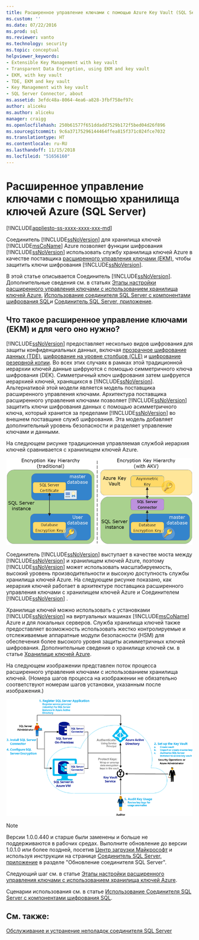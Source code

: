 ```yaml
---
title: Расширенное управление ключами с помощью Azure Key Vault (SQL Server) | Документация Майкрософт
ms.custom: ''
ms.date: 07/22/2016
ms.prod: sql
ms.reviewer: vanto
ms.technology: security
ms.topic: conceptual
helpviewer_keywords:
- Extensible Key Management with key vault
- Transparent Data Encryption, using EKM and key vault
- EKM, with key vault
- TDE, EKM and key vault
- Key Management with key vault
- SQL Server Connector, about
ms.assetid: 3efdc48a-8064-4ea6-a828-3fbf758ef97c
author: aliceku
ms.author: aliceku
manager: craigg
ms.openlocfilehash: 250b61577f651ddadd7529b172f5bed04d26f896
ms.sourcegitcommit: 9c6a37175296144464ffea815f371c024fce7032
ms.translationtype: HT
ms.contentlocale: ru-RU
ms.lasthandoff: 11/15/2018
ms.locfileid: "51656160"
---
```

# <a name="extensible-key-management-using-azure-key-vault-sql-server"></a>Расширенное управление ключами с помощью хранилища ключей Azure (SQL Server)
[!INCLUDE[appliesto-ss-xxxx-xxxx-xxx-md](../../../includes/appliesto-ss-xxxx-xxxx-xxx-md.md)]

  Соединитель [!INCLUDE[ssNoVersion](../../../includes/ssnoversion-md.md)] для хранилища ключей [!INCLUDE[msCoName](../../../includes/msconame-md.md)] Azure позволяет функции шифрования [!INCLUDE[ssNoVersion](../../../includes/ssnoversion-md.md)] использовать службу хранилища ключей Azure в качестве поставщика [расширенного управления ключами &#40;EKM&#41;](../../../relational-databases/security/encryption/extensible-key-management-ekm.md), чтобы защитить ключи шифрования [!INCLUDE[ssNoVersion](../../../includes/ssnoversion-md.md)].  
  
 В этой статье описывается Соединитель [!INCLUDE[ssNoVersion](../../../includes/ssnoversion-md.md)]. Дополнительные сведения см. в статьях [Этапы настройки расширенного управления ключами с использованием хранилища ключей Azure](../../../relational-databases/security/encryption/setup-steps-for-extensible-key-management-using-the-azure-key-vault.md), [Использование соединителя SQL Server с компонентами шифрования SQL](../../../relational-databases/security/encryption/use-sql-server-connector-with-sql-encryption-features.md)и [Соединитель SQL Server, приложение](../../../relational-databases/security/encryption/sql-server-connector-maintenance-troubleshooting.md).  
  
##  <a name="Uses"></a> Что такое расширенное управление ключами (EKM) и для чего оно нужно?  
 [!INCLUDE[ssNoVersion](../../../includes/ssnoversion-md.md)] предоставляет несколько видов шифрования для защиты конфиденциальных данных, включая [прозрачное шифрование данных (TDE)](../../../relational-databases/security/encryption/transparent-data-encryption.md), [шифрование на уровне столбцов (CLE)](../../../t-sql/functions/cryptographic-functions-transact-sql.md) и [шифрование резервной копии](../../../relational-databases/backup-restore/backup-encryption.md). Во всех этих случаях в рамках этой традиционной иерархии ключей данные шифруются с помощью симметричного ключа шифрования (DEK). Симметричный ключ шифрования затем шифруется иерархией ключей, хранящихся в [!INCLUDE[ssNoVersion](../../../includes/ssnoversion-md.md)]. Альтернативой этой модели является модель поставщика расширенного управления ключами. Архитектура поставщика расширенного управления ключами позволяет [!INCLUDE[ssNoVersion](../../../includes/ssnoversion-md.md)] защитить ключи шифрования данных с помощью асимметричного ключа, который хранится за пределами [!INCLUDE[ssNoVersion](../../../includes/ssnoversion-md.md)] во внешнем поставщике служб шифрования. Эта модель добавляет дополнительный уровень безопасности и разделяет управление ключами и данными.  
   
 На следующем рисунке традиционная управляемая службой иерархия ключей сравнивается с хранилищем ключей Azure.  
  
 ![ekm-key-hierarchy-traditional](../../../relational-databases/security/encryption/media/ekm-key-hierarchy-traditional.png "ekm-key-hierarchy-traditional")  
  
   
 Соединитель [!INCLUDE[ssNoVersion](../../../includes/ssnoversion-md.md)] выступает в качестве моста между [!INCLUDE[ssNoVersion](../../../includes/ssnoversion-md.md)] и хранилищем ключей Azure, поэтому [!INCLUDE[ssNoVersion](../../../includes/ssnoversion-md.md)] может использовать масштабируемость, высокий уровень производительности и высокую доступность службы хранилища ключей Azure. На следующем рисунке показано, как иерархия ключей работает в архитектуре поставщика расширенного управления ключами с хранилищем ключей Azure и Соединителем [!INCLUDE[ssNoVersion](../../../includes/ssnoversion-md.md)] .  
  
  Хранилище ключей можно использовать с установками [!INCLUDE[ssNoVersion](../../../includes/ssnoversion-md.md)] на виртуальных машинах [!INCLUDE[msCoName](../../../includes/msconame-md.md)] Azure и для локальных серверов. Служба хранилища ключей также предоставляет возможность использовать жестко контролируемые и отслеживаемые аппаратные модули безопасности (HSM) для обеспечения более высокого уровня защиты асимметричных ключей шифрования. Дополнительные сведения о хранилище ключей см. в статье [Хранилище ключей Azure](https://go.microsoft.com/fwlink/?LinkId=521401).  
  
 На следующем изображении представлен поток процесса расширенного управления ключами с использованием хранилища ключей. (Номера шагов процесса на изображении не обязательно соответствуют номерам шагов установки, указанным после изображения.)  
  
 ![Расширенное управление ключами с помощью Azure Key Vault (SQL Server)](../../../relational-databases/security/encryption/media/ekm-using-azure-key-vault.png "Расширенное управление ключами с помощью Azure Key Vault (SQL Server)")  

> [!NOTE]  
>  Версии 1.0.0.440 и старше были заменены и больше не поддерживаются в рабочих средах. Выполните обновление до версии 1.0.1.0 или более поздней, посетив [Центр загрузки Майкрософт](https://www.microsoft.com/download/details.aspx?id=45344) и используя инструкции на странице [Соединитель SQL Server, приложение](../../../relational-databases/security/encryption/sql-server-connector-maintenance-troubleshooting.md) в разделе "Обновление соединителя SQL Server".
  
 Следующий шаг см. в статье [Этапы настройки расширенного управления ключами с использованием хранилища ключей Azure](../../../relational-databases/security/encryption/setup-steps-for-extensible-key-management-using-the-azure-key-vault.md).  
  
 Сценарии использования см. в статье [Использование Соединителя SQL Server с компонентами шифрования SQL](../../../relational-databases/security/encryption/use-sql-server-connector-with-sql-encryption-features.md).  
  
## <a name="see-also"></a>См. также:  
 [Обслуживание и устранение неполадок соединителя SQL Server](../../../relational-databases/security/encryption/sql-server-connector-maintenance-troubleshooting.md)  
  
  

